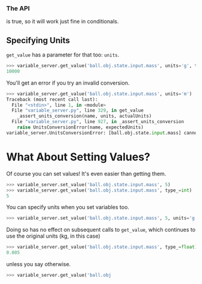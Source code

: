 ### The API

 is true, so it will work just fine in conditionals.

## Specifying Units
`get_value` has a parameter for that too: `units`.

```python
>>> variable_server.get_value('ball.obj.state.input.mass', units='g', type_=int)
10000
```

You'll get an error if you try an invalid conversion.

```python
>>> variable_server.get_value('ball.obj.state.input.mass', units='m')
Traceback (most recent call last):
  File "<stdin>", line 1, in <module>
  File "variable_server.py", line 329, in get_value
    _assert_units_conversion(name, units, actualUnits)
  File "variable_server.py", line 927, in _assert_units_conversion
    raise UnitsConversionError(name, expectedUnits)
variable_server.UnitsConversionError: [ball.obj.state.input.mass] cannot be converted to [m]
```

# What About Setting Values?
Of course you can set values! It's even easier than getting them.

```python
>>> variable_server.set_value('ball.obj.state.input.mass', 5)
>>> variable_server.get_value('ball.obj.state.input.mass', type_=int)
5
```

You can specify units when you set variables too.

```python
>>> variable_server.set_value('ball.obj.state.input.mass', 5, units='g')
```

Doing so has no effect on subsequent calls to `get_value`, which continues to use the original units (kg, in this case)

```python
>>> variable_server.get_value('ball.obj.state.input.mass', type_=float)
0.005
```

unless you say otherwise.

```python
>>> variable_server.get_value('ball.obj
